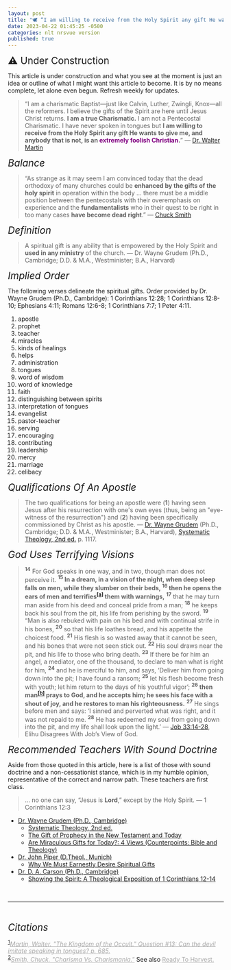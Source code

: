 ```yaml
---
layout: post
title: "🕊️ “I am willing to receive from the Holy Spirit any gift He wants to give me, and anybody that is not, is an extremely foolish Christian.” — Dr. Walter Martin"
date: 2023-04-22 01:45:25 -0500
categories: nlt nrsvue version
published: true
---
```


<a name="top"></a>

<span style="font-size:1.6em;">⚠️ Under Construction</span>

This article is under construction and what you see at the moment is just an idea or outline of what I might want this article to become. It is by no means complete, let alone even begun. Refresh weekly for updates.

> &ldquo;I am a charismatic Baptist&mdash;just like Calvin, Luther, Zwingli, Knox&mdash;all the reformers. I believe the gifts of the Spirit are here until Jesus Christ returns. **I am a true Charismatic.** I am not a Pentecostal Charismatic. I have never spoken in tongues but **I am willing to receive from the Holy Spirit any gift He wants to give me, and anybody that is not, is an <span style="color:purple;">extremely foolish Christian</span>.**&rdquo; &mdash; <a href="#martin">Dr. Walter Martin</a>

<!-- <sup><a href="#martin">1</a></sup> -->

<!-- As Martin points out, the strange logic of cessationists have led to numerous belligerent and embarrassing rants over the years. These people are of course extremely misguided, fringe, and possibly committing self-harm in their walk with Christ. We should be either soft-cessationist or open but cautious continuationists. -->

<span style="font-style:italic;font-size:1.6em;">Balance</span>

> &ldquo;As strange as it may seem I am convinced today that the dead orthodoxy of many churches could be **enhanced by the gifts of the holy spirit** in operation within the body ... there must be a middle position between the pentecostals with their overemphasis on experience and the **fundamentalists** who in their quest to be right in too many cases **have become dead right**.&rdquo; &mdash; <a href="#smith">Chuck Smith</a>

<!-- Reformed theologians are perhaps the most intelligent and educated group of theologians throughout history, but one must remember that it brings God pleasure to conceal a matter from scholars and philosophers. -->

<span style="font-style:italic;font-size:1.6em;">Definition</span>

> A spiritual gift is any ability that is empowered by the Holy Spirit and **used in any ministry** of the church. &mdash; Dr. Wayne Grudem (Ph.D., Cambridge; D.D. & M.A., Westminister; B.A., Harvard)

<span style="font-style:italic;font-size:1.6em;">Implied Order</span>

The following verses delineate the spiritual gifts. Order provided by Dr. Wayne Grudem (Ph.D., Cambridge): 1 Corinthians 12:28; 1 Corinthians 12:8-10; Ephesians 4:11; Romans 12:6-8; 1 Corinthians 7:7; 1 Peter 4:11. 

1. apostle
2. prophet
3. teacher
4. miracles
5. kinds of healings
6. helps
7. administration
8. tongues
9. word of wisdom
10. word of knowledge
11. faith
12. distinguishing between spirits
13. interpretation of tongues
14. evangelist
15. pastor-teacher
16. serving
17. encouraging
18. contributing
19. leadership
20. mercy
21. marriage
22. celibacy

<span style="font-style:italic;font-size:1.6em;">Qualifications Of An Apostle</span>

> The two qualifications for being an apostle were (**1**) having seen Jesus after his resurrection with one's own eyes (thus, being an "eye-witness of the resurrection") and (**2**) having been specifically commissioned by Christ as his apostle. &mdash; [Dr. Wayne Grudem](https://youtu.be/s9e3Y2SMXag) (Ph.D., Cambridge; D.D. & M.A., Westminister; B.A., Harvard), [Systematic Theology, 2nd ed.](https://amzn.to/40QF8z5) p. 1117.


<span style="font-style:italic;font-size:1.6em;">God Uses Terrifying Visions</span>

> <sup style="font-weight:bold;">14</sup> For God speaks in one way, and in two, though man does not perceive it. <span style="font-weight:bold;"><sup style="font-weight:bold;">15</sup> In a dream, in a vision of the night, when deep sleep falls on men, while they slumber on their beds, <sup style="font-weight:bold;">16</sup> then he opens the ears of men and terrifies<sup><a href="https://www.biblegateway.com/passage/?search=Job%2033%3A14-28&version=ESV;NET;EXB">[a]</a></sup> them with warnings,</span> <sup style="font-weight:bold;">17</sup> that he may turn man aside from his deed and conceal pride from a man; <sup style="font-weight:bold;">18</sup> he keeps back his soul from the pit, his life from perishing by the sword. <sup style="font-weight:bold;">19</sup> “Man is also rebuked with pain on his bed and with continual strife in his bones, <sup style="font-weight:bold;">20</sup> so that his life loathes bread, and his appetite the choicest food. <sup style="font-weight:bold;">21</sup> His flesh is so wasted away that it cannot be seen, and his bones that were not seen stick out. <sup style="font-weight:bold;">22</sup> His soul draws near the pit, and his life to those who bring death. <sup style="font-weight:bold;">23</sup> If there be for him an angel, a mediator, one of the thousand, to declare to man what is right for him, <sup style="font-weight:bold;">24</sup> and he is merciful to him, and says, ‘Deliver him from going down into the pit; I have found a ransom; <sup style="font-weight:bold;">25</sup> let his flesh become fresh with youth; let him return to the days of his youthful vigor’; <span style="font-weight:bold;"><sup style="font-weight:bold;">26</sup> then man<sup><a href="https://www.biblegateway.com/passage/?search=Job%2033%3A14-28&version=ESV;NET;EXB">[b]</a></sup> prays to God, and he accepts him; he sees his face with a shout of joy, and he restores to man his righteousness.</span> <sup style="font-weight:bold;">27</sup> He sings before men and says: ‘I sinned and perverted what was right, and it was not repaid to me. <sup style="font-weight:bold;">28</sup> He has redeemed my soul from going down into the pit, and my life shall look upon the light.’ &mdash; [Job 33:14-28](https://www.biblegateway.com/passage/?search=Job%2033%3A14-28&version=ESV;NET;EXB), Elihu Disagrees With Job’s View of God.


<span style="font-style:italic;font-size:1.6em;">Recommended Teachers With Sound Doctrine</span>

Aside from those quoted in this article, here is a list of those with sound doctrine and a non-cessationist stance, which is in my humble opinion, representative of the correct and narrow path. These teachers are first class. 

> ... no one can say, “Jesus is **Lord**,” except by the Holy Spirit. &mdash; 1 Corinthians 12:3

- [Dr. Wayne Grudem (Ph.D., Cambridge)](https://youtu.be/s9e3Y2SMXag)
    - [Systematic Theology, 2nd ed.](https://amzn.to/40QF8z5)
    - [The Gift of Prophecy in the New Testament and Today](https://amzn.to/41TzNqn)
    - [Are Miraculous Gifts for Today?: 4 Views (Counterpoints: Bible and Theology)](https://amzn.to/3KRHuGo)
- [Dr. John Piper (D.Theol., Munich)]()
    - [Why We Must Earnestly Desire Spiritual Gifts](https://www.desiringgod.org/articles/why-we-must-earnestly-desire-spiritual-gifts)
- [Dr. D. A. Carson (Ph.D., Cambridge)](https://www.crossway.org/authors/d-a-carson/)
    - [Showing the Spirit: A Theological Exposition of 1 Corinthians 12-14](https://amzn.to/3mPShct)
    
<!-- - [Biblical Theology Study Bible](https://amzn.to/417o3A0) -->

<!-- For those who would like to read a healthy critique of the charismatic movement, here is a list of those with sound doctrine and a cessationist stance, who are not of a belligerent spirit of persecution against the workings of the Holy Spirit.

> That he [J. I. Packer] is a cessationist is beyond question. But the wise, gentle, biblical, and loving way in which he responds to those in the charismatic movement is a model of Christian maturity and depth of character. &mdash; Sam Storms (Ph.D., University of Texas)

- [Dr. J. I. Packer (Ph.D., Oxford)](https://youtu.be/jOFsFgUUdZo)
    - [Keep in Step with the Spirit](https://amzn.to/3N2zLbh) -->

<br>

---

<br>

<span style="font-style:italic;font-size:1.6em;">Citations</span>

<sup><a name="martin" href="#top">1</a></sup><a href="https://amzn.to/3mIzboD" style="font-style:italic;font-weight:1.2em;color:#A8A8A8;">Martin, Walter. "The Kingdom of the Occult." Question #13: Can the devil imitate speaking in tongues? p. 685.</a>
<br>
<sup><a name="smith" href="#top">2</a></sup><a href="https://amzn.to/3ozr3qS" style="font-style:italic;font-weight:1.2em;color:#A8A8A8;">Smith, Chuck. "Charisma Vs. Charismania."</a> See also <a href="https://youtu.be/zHIyT9kbaq8?t=682" style="color:#A8A8A8;">Ready To Harvest.</a>

<script>
    var refTagger = {
        settings: {
            bibleVersion: 'NLT'
        }
    }; 

    (function(d, t) {
        var n=d.querySelector('[nonce]');
        refTagger.settings.nonce = n && (n.nonce||n.getAttribute('nonce'));
        var g = d.createElement(t), s = d.getElementsByTagName(t)[0];
        g.src = 'https://api.reftagger.com/v2/RefTagger.js';
        g.nonce = refTagger.settings.nonce;
        s.parentNode.insertBefore(g, s);
    }(document, 'script'));
</script>